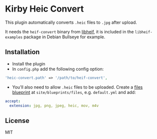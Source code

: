 # Kirby Heic Convert

This plugin automatically converts `.heic` files to `.jpg` after upload.

It needs the `heif-convert` binary from [libheif](https://github.com/strukturag/libheif), it is included in the `libheif-examples` package in Debian Bullseye for example.

## Installation

- Install the plugin
- In `config.php` add the following config option:
```php
'heic-convert.path' => '/path/to/heif-convert',
```

- You'll also need to allow `.heic` files to be uploaded. Create a [files blueprint](https://getkirby.com/docs/reference/panel/blueprints/file) at `site/blueprints/files`, e.g. `default.yml` and add:
```yml
accept:
  extension: jpg, png, jpeg, heic, mov, m4v
```

## License

MIT